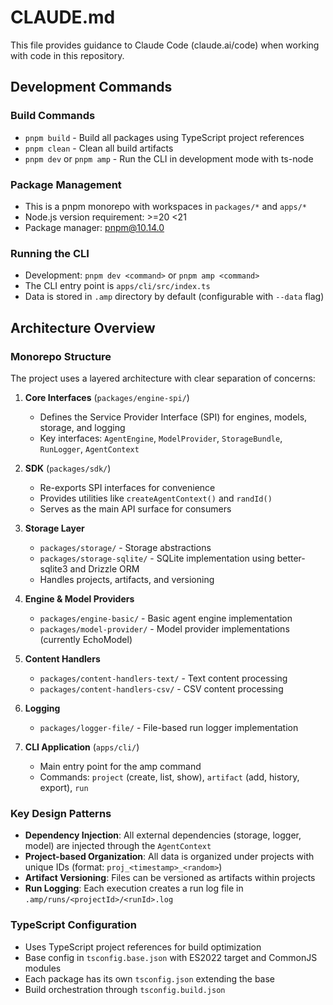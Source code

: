 # CLAUDE.md

This file provides guidance to Claude Code (claude.ai/code) when working with code in this repository.

## Development Commands

### Build Commands
- `pnpm build` - Build all packages using TypeScript project references
- `pnpm clean` - Clean all build artifacts
- `pnpm dev` or `pnpm amp` - Run the CLI in development mode with ts-node

### Package Management
- This is a pnpm monorepo with workspaces in `packages/*` and `apps/*`
- Node.js version requirement: >=20 <21
- Package manager: pnpm@10.14.0

### Running the CLI
- Development: `pnpm dev <command>` or `pnpm amp <command>`
- The CLI entry point is `apps/cli/src/index.ts`
- Data is stored in `.amp` directory by default (configurable with `--data` flag)

## Architecture Overview

### Monorepo Structure
The project uses a layered architecture with clear separation of concerns:

1. **Core Interfaces** (`packages/engine-spi/`)
   - Defines the Service Provider Interface (SPI) for engines, models, storage, and logging
   - Key interfaces: `AgentEngine`, `ModelProvider`, `StorageBundle`, `RunLogger`, `AgentContext`

2. **SDK** (`packages/sdk/`)
   - Re-exports SPI interfaces for convenience
   - Provides utilities like `createAgentContext()` and `randId()`
   - Serves as the main API surface for consumers

3. **Storage Layer**
   - `packages/storage/` - Storage abstractions
   - `packages/storage-sqlite/` - SQLite implementation using better-sqlite3 and Drizzle ORM
   - Handles projects, artifacts, and versioning

4. **Engine & Model Providers**
   - `packages/engine-basic/` - Basic agent engine implementation
   - `packages/model-provider/` - Model provider implementations (currently EchoModel)

5. **Content Handlers**
   - `packages/content-handlers-text/` - Text content processing
   - `packages/content-handlers-csv/` - CSV content processing

6. **Logging**
   - `packages/logger-file/` - File-based run logger implementation

7. **CLI Application** (`apps/cli/`)
   - Main entry point for the amp command
   - Commands: `project` (create, list, show), `artifact` (add, history, export), `run`

### Key Design Patterns
- **Dependency Injection**: All external dependencies (storage, logger, model) are injected through the `AgentContext`
- **Project-based Organization**: All data is organized under projects with unique IDs (format: `proj_<timestamp>_<random>`)
- **Artifact Versioning**: Files can be versioned as artifacts within projects
- **Run Logging**: Each execution creates a run log file in `.amp/runs/<projectId>/<runId>.log`

### TypeScript Configuration
- Uses TypeScript project references for build optimization
- Base config in `tsconfig.base.json` with ES2022 target and CommonJS modules
- Each package has its own `tsconfig.json` extending the base
- Build orchestration through `tsconfig.build.json`